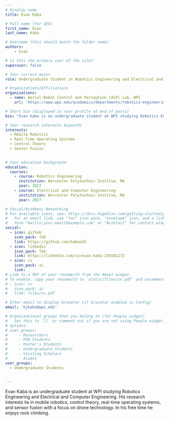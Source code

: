```yaml
---
# Display name
title: Evan Kaba

# Full name (for SEO)
first_name: Evan
last_name: Kaba

# Username (this should match the folder name)
authors:
    - Evan

# Is this the primary user of the site?
superuser: false

# Your current major 
role: Undergraduate Student in Robotics Engineering and Electrical and Computer Engineering

# Organizations/Affiliations
organizations:
  - name: Aerial-Robot Control and Perception (ACP) Lab, WPI
    url: 'https://www.wpi.edu/academics/departments/robotics-engineering/research/groups'

# Short bio (displayed in user profile at end of posts)
bio: "Evan Kaba is an undergraduate student at WPI studying Robotics Engineering and Electrical and Computer Engineering. His research interests lie in mobile robotics, control theory, real-time operating systems, and sensor fusion with a focus on drone technology. In his free time he enjoys rock climbing" 

# Your research interests keywords
interests:
  - Mobile Robotics
  - Real-Time Operating Systems
  - Control Theory
  - Sensor Fusion
  

# Your education background
education:
  courses:
    - course: Robotics Engineering
      institution: Worcester Polytechnic Institue, MA
      year: 2027
    - course: Electrical and Computer Engineering
      institution: Worcester Polytechnic Institue, MA
      year: 2027

# Social/Academic Networking
# For available icons, see: https://docs.hugoblox.com/getting-started/page-builder/#icons
#   For an email link, use "fas" icon pack, "envelope" icon, and a link in the
#   form "mailto:your-email@example.com" or "#contact" for contact widget.
social:
  - icon: github
    icon_pack: fab
    link: https://github.com/kabae25
  - icon: linkedin
    icon_pack: fab
    link: https://linkedin.com/in/evan-kaba-235582272
  - icon: cv
    icon_pack: ai
    link: 
# Link to a PDF of your resume/CV from the About widget.
# To enable, copy your resume/CV to `static/files/cv.pdf` and uncomment the lines below.
# - icon: cv
#   icon_pack: ai
#   link: files/cv.pdf

# Enter email to display Gravatar (if Gravatar enabled in Config)
email: 'ejkaba@wpi.edu'

# Organizational groups that you belong to (for People widget)
#   Set this to `[]` or comment out if you are not using People widget.
# options: 
# user_groups:
#     - Researchers
#     - PhD Students
#     - Master's Students
#     - Undergraduate Students
#     - Visiting Scholars
#     - Alumni
user_groups:
  - Undergraduate Students
  
  
---
```

Evan Kaba is an undergraduate student at WPI studying Robotics Engineering and Electrical and Computer Engineering. His research interests lie in mobile robotics, control theory, real-time operating systems, and sensor fusion with a focus on drone technology. In his free time he enjoys rock climbing.


